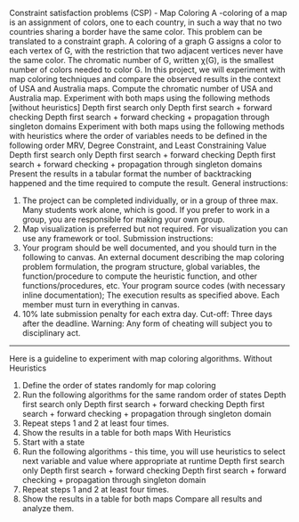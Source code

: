 Constraint satisfaction problems (CSP) - Map Coloring
A -coloring of a map is an assignment of colors, one to each country, in such a way that no two countries sharing a border have
the same color. This problem can be translated to a constraint graph. A coloring of a graph G assigns a color to each vertex of G,
with the restriction that two adjacent vertices never have the same color. The chromatic number of G, written χ(G), is the smallest
number of colors needed to color G.
In this project, we will experiment with map coloring techniques and compare the observed results in the context of USA and
Australia maps.
Compute the chromatic number of USA and Australia map.
Experiment with both maps using the following methods [without heuristics]
Depth first search only
Depth first search + forward checking
Depth first search + forward checking + propagation through singleton domains
Experiment with both maps using the following methods with heuristics where the order of variables needs to be defined in
the following order MRV, Degree Constraint, and Least Constraining Value
Depth first search only
Depth first search + forward checking
Depth first search + forward checking + propagation through singleton domains
Present the results in a tabular format
the number of backtracking happened and
the time required to compute the result.
General instructions:
1. The project can be completed individually, or in a group of three max.
Many students work alone, which is good. If you prefer to work in a group, you are responsible for making your own
group.
2. Map visualization is preferred but not required. For visualization you can use any framework or tool.
Submission instructions:
1. Your program should be well documented, and you should turn in the following to canvas.
An external document describing the map coloring problem formulation, the program structure, global variables, the
function/procedure to compute the heuristic function, and other functions/procedures, etc.
Your program source codes (with necessary inline documentation);
The execution results as specified above.
Each member must turn in everything in canvas.
2. 10% late submission penalty for each extra day. Cut-off: Three days after the deadline.
Warning: Any form of cheating will subject you to disciplinary act.
--------------------
Here is a guideline to experiment with map coloring algorithms.
Without Heuristics
1. Define the order of states randomly for map coloring
2. Run the following algorithms for the same random order of states
Depth first search only
Depth first search + forward checking
Depth first search + forward checking + propagation through singleton domain
3. Repeat steps 1 and 2 at least four times.
4. Show the results in a table for both maps
With Heuristics
1. Start with a state
2. Run the following algorithms - this time, you will use heuristics to select next variable and value where appropriate at
runtime
Depth first search only
Depth first search + forward checking
Depth first search + forward checking + propagation through singleton domain
3. Repeat steps 1 and 2 at least four times.
4. Show the results in a table for both maps
Compare all results and analyze them.
